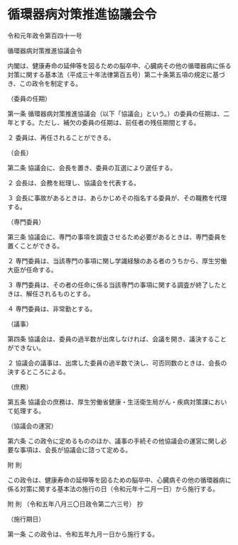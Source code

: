 # 循環器病対策推進協議会令

令和元年政令第百四十一号

循環器病対策推進協議会令

内閣は、健康寿命の延伸等を図るための脳卒中、心臓病その他の循環器病に係る対策に関する基本法（平成三十年法律第百五号）第二十条第五項の規定に基づき、この政令を制定する。

（委員の任期）

第一条 循環器病対策推進協議会（以下「協議会」という。）の委員の任期は、二年とする。ただし、補欠の委員の任期は、前任者の残任期間とする。

２ 委員は、再任されることができる。

（会長）

第二条 協議会に、会長を置き、委員の互選により選任する。

２ 会長は、会務を総理し、協議会を代表する。

３ 会長に事故があるときは、あらかじめその指名する委員が、その職務を代理する。

（専門委員）

第三条 協議会に、専門の事項を調査させるため必要があるときは、専門委員を置くことができる。

２ 専門委員は、当該専門の事項に関し学識経験のある者のうちから、厚生労働大臣が任命する。

３ 専門委員は、その者の任命に係る当該専門の事項に関する調査が終了したときは、解任されるものとする。

４ 専門委員は、非常勤とする。

（議事）

第四条 協議会は、委員の過半数が出席しなければ、会議を開き、議決することができない。

２ 協議会の議事は、出席した委員の過半数で決し、可否同数のときは、会長の決するところによる。

（庶務）

第五条 協議会の庶務は、厚生労働省健康・生活衛生局がん・疾病対策課において処理する。

（協議会の運営）

第六条 この政令に定めるもののほか、議事の手続その他協議会の運営に関し必要な事項は、会長が協議会に諮って定める。

附 則

この政令は、健康寿命の延伸等を図るための脳卒中、心臓病その他の循環器病に係る対策に関する基本法の施行の日（令和元年十二月一日）から施行する。

附 則 （令和五年八月三〇日政令第二六三号） 抄

（施行期日）

第一条 この政令は、令和五年九月一日から施行する。
